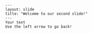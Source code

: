     ---
    layout: slide
    title: "Welcome to our second slide!"
    ---
    Your text
    Use the left arrow to go back! 

